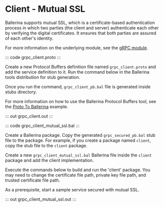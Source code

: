 # Client - Mutual SSL

Ballerina supports mutual SSL, which is a certificate-based authentication
process in which two parties (the client and server) authenticate each other by
verifying the digital certificates. It ensures that both parties are assured of each other's identity.

For more information on the underlying module, 
see the [gRPC module](https://lib.ballerina.io/ballerina/grpc/latest).

::: code grpc_client.proto :::

Create a new Protocol Buffers definition file named `grpc_client.proto` and add the service definition to it.
Run the command below in the Ballerina tools distribution for stub generation.

Once you run the command, `grpc_client_pb.bal` file is generated inside stubs directory.

For more information on how to use the Ballerina Protocol Buffers tool, see the <a href="https://ballerina.io/learn/by-example/proto-to-ballerina.html">Proto To Ballerina</a> example.

::: out grpc_client.out :::

::: code grpc_client_mutual_ssl.bal :::

Create a Ballerina package.
Copy the generated `grpc_secured_pb.bal` stub file to the package.
For example, if you create a package named `client`, copy the stub file to the `client` package.

Create a new `grpc_client_mutual_ssl.bal` Ballerina file inside the `client` package and add the client implementation.

Execute the commands below to build and run the 'client' package.
You may need to change the certificate file path, private key file path, and trusted certificate file path.

As a prerequisite, start a sample service secured with mutual SSL.

::: out grpc_client_mutual_ssl.out :::
